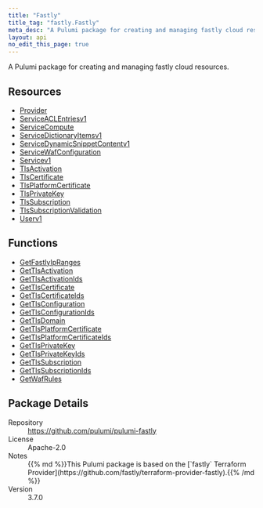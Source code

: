 ```yaml
---
title: "Fastly"
title_tag: "fastly.Fastly"
meta_desc: "A Pulumi package for creating and managing fastly cloud resources."
layout: api
no_edit_this_page: true
---
```


<!-- WARNING: this file was generated by Pulumi Docs Generator. -->
<!-- Do not edit by hand unless you're certain you know what you are doing! -->

A Pulumi package for creating and managing fastly cloud resources.

<h2 id="resources">Resources</h2>
<ul class="api">
    <li><a href="provider" title="Provider"><span class="symbol resource"></span>Provider</a></li>
    <li><a href="serviceaclentriesv1" title="ServiceACLEntriesv1"><span class="symbol resource"></span>ServiceACLEntriesv1</a></li>
    <li><a href="servicecompute" title="ServiceCompute"><span class="symbol resource"></span>ServiceCompute</a></li>
    <li><a href="servicedictionaryitemsv1" title="ServiceDictionaryItemsv1"><span class="symbol resource"></span>ServiceDictionaryItemsv1</a></li>
    <li><a href="servicedynamicsnippetcontentv1" title="ServiceDynamicSnippetContentv1"><span class="symbol resource"></span>ServiceDynamicSnippetContentv1</a></li>
    <li><a href="servicewafconfiguration" title="ServiceWafConfiguration"><span class="symbol resource"></span>ServiceWafConfiguration</a></li>
    <li><a href="servicev1" title="Servicev1"><span class="symbol resource"></span>Servicev1</a></li>
    <li><a href="tlsactivation" title="TlsActivation"><span class="symbol resource"></span>TlsActivation</a></li>
    <li><a href="tlscertificate" title="TlsCertificate"><span class="symbol resource"></span>TlsCertificate</a></li>
    <li><a href="tlsplatformcertificate" title="TlsPlatformCertificate"><span class="symbol resource"></span>TlsPlatformCertificate</a></li>
    <li><a href="tlsprivatekey" title="TlsPrivateKey"><span class="symbol resource"></span>TlsPrivateKey</a></li>
    <li><a href="tlssubscription" title="TlsSubscription"><span class="symbol resource"></span>TlsSubscription</a></li>
    <li><a href="tlssubscriptionvalidation" title="TlsSubscriptionValidation"><span class="symbol resource"></span>TlsSubscriptionValidation</a></li>
    <li><a href="userv1" title="Userv1"><span class="symbol resource"></span>Userv1</a></li>
</ul>

<h2 id="functions">Functions</h2>
<ul class="api">
    <li><a href="getfastlyipranges" title="GetFastlyIpRanges"><span class="symbol function"></span>GetFastlyIpRanges</a></li>
    <li><a href="gettlsactivation" title="GetTlsActivation"><span class="symbol function"></span>GetTlsActivation</a></li>
    <li><a href="gettlsactivationids" title="GetTlsActivationIds"><span class="symbol function"></span>GetTlsActivationIds</a></li>
    <li><a href="gettlscertificate" title="GetTlsCertificate"><span class="symbol function"></span>GetTlsCertificate</a></li>
    <li><a href="gettlscertificateids" title="GetTlsCertificateIds"><span class="symbol function"></span>GetTlsCertificateIds</a></li>
    <li><a href="gettlsconfiguration" title="GetTlsConfiguration"><span class="symbol function"></span>GetTlsConfiguration</a></li>
    <li><a href="gettlsconfigurationids" title="GetTlsConfigurationIds"><span class="symbol function"></span>GetTlsConfigurationIds</a></li>
    <li><a href="gettlsdomain" title="GetTlsDomain"><span class="symbol function"></span>GetTlsDomain</a></li>
    <li><a href="gettlsplatformcertificate" title="GetTlsPlatformCertificate"><span class="symbol function"></span>GetTlsPlatformCertificate</a></li>
    <li><a href="gettlsplatformcertificateids" title="GetTlsPlatformCertificateIds"><span class="symbol function"></span>GetTlsPlatformCertificateIds</a></li>
    <li><a href="gettlsprivatekey" title="GetTlsPrivateKey"><span class="symbol function"></span>GetTlsPrivateKey</a></li>
    <li><a href="gettlsprivatekeyids" title="GetTlsPrivateKeyIds"><span class="symbol function"></span>GetTlsPrivateKeyIds</a></li>
    <li><a href="gettlssubscription" title="GetTlsSubscription"><span class="symbol function"></span>GetTlsSubscription</a></li>
    <li><a href="gettlssubscriptionids" title="GetTlsSubscriptionIds"><span class="symbol function"></span>GetTlsSubscriptionIds</a></li>
    <li><a href="getwafrules" title="GetWafRules"><span class="symbol function"></span>GetWafRules</a></li>
</ul>

<h2 id="package-details">Package Details</h2>
<dl class="package-details">
	<dt>Repository</dt>
	<dd><a href="https://github.com/pulumi/pulumi-fastly">https://github.com/pulumi/pulumi-fastly</a></dd>
	<dt>License</dt>
	<dd>Apache-2.0</dd>
	<dt>Notes</dt>
	<dd>{{% md %}}This Pulumi package is based on the [`fastly` Terraform Provider](https://github.com/fastly/terraform-provider-fastly).{{% /md %}}</dd>
	<dt>Version</dt>
	<dd>3.7.0</dd>
</dl>

